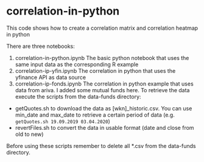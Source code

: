 # correlation-in-python
This code shows how to create a correlation matrix and correlation heatmap in python

There are three notebooks:
1. correlation-in-python.ipynb
 The basic python notebook that uses the same input data as the corresponding R example
2. correlation-ip-yfin.ipynb
 The correlation in python that uses the yfinance API as data source
3. correlation-ip-fonds.ipynb
 The correlation in python example that uses data from ariva. I added some mutual funds here. To retrieve the data execute the scripts from the data-funds directory:
 - getQuotes.sh to download the data as [wkn]_historic.csv. You can use min_date and max_date to retrieve a certain period of data (e.g. `getQuotes.sh 19.09.2019 03.04.2020`)
 - revertFiles.sh to convert the data in usable format (date and close from old to new)  
   
 Before using these scripts remember to delete all *.csv from the data-funds directory.

